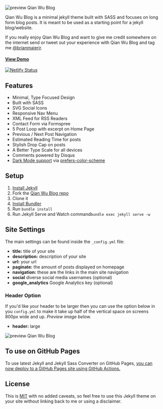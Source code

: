 ![preview Qian Wu Blog](/preview.jpg)

Qian Wu Blog is a minimal jekyll theme built with SASS and focuses on long form blog posts. It is meant to be used as a starting point for a jekyll blog/website.

If you really enjoy Qian Wu Blog and want to give me credit somewhere on the internet send or tweet out your experience with Qian Wu Blog and tag me [@brianmaierjr](https://twitter.com/brianmaierjr).

#### [View Demo](http://qianwublog.com/qian-wu-blog)

[![Netlify Status](https://api.netlify.com/api/v1/badges/bd29f13b-3754-46d7-9a39-48db2e174b99/deploy-status)](https://app.netlify.com/sites/qian-wu-blog/deploys)

## Features

- Minimal, Type Focused Design
- Built with SASS
- SVG Social Icons
- Responsive Nav Menu
- XML Feed for RSS Readers
- Contact Form via Formspree
- 5 Post Loop with excerpt on Home Page
- Previous / Next Post Navigation
- Estimated Reading Time for posts
- Stylish Drop Cap on posts
- A Better Type Scale for all devices
- Comments powered by Disqus
- [Dark Mode support](https://github.com/brianmaierjr/qian-wu-blog/blob/master/preview-dark.png) via [prefers-color-scheme](https://developer.mozilla.org/en-US/docs/Web/CSS/@media/prefers-color-scheme)

## Setup

1. [Install Jekyll](http://jekyllrb.com)
2. Fork the [Qian Wu Blog repo](http://github.com/brianmaierjr/qian-wu-blog)
3. Clone it
4. [Install Bundler](http://bundler.io/)
5. Run `bundle install`
6. Run Jekyll Serve and Watch command`bundle exec jekyll serve -w`

## Site Settings

The main settings can be found inside the `_config.yml` file:

- **title:** title of your site
- **description:** description of your site
- **url:** your url
- **paginate:** the amount of posts displayed on homepage
- **navigation:** these are the links in the main site navigation
- **social** diverse social media usernames (optional)
- **google_analytics** Google Analytics key (optional)

### Header Option

If you'd like your header to be larger then you can use the option below in you `config.yml` to make it take up half of the vertical space on screens 800px wide and up. _Preview image below._

- **header:** large

![preview Qian Wu Blog](/preview-large.png)

## To use on GitHub Pages

To use latest Jekyll and Jekyll Sass Converter on GitHub Pages, <a href="https://github.blog/changelog/2022-07-27-github-pages-custom-github-actions-workflows-beta/">you can now deploy to a GitHub Pages site using GitHub Actions.</a>

## License

This is [MIT](LICENSE) with no added caveats, so feel free to use this Jekyll theme on your site without linking back to me or using a disclaimer.
